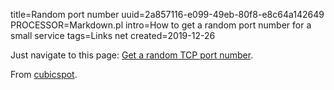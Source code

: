title=Random port number
uuid=2a857116-e099-49eb-80f8-e8c64a142649
PROCESSOR=Markdown.pl
intro=How to get a random port number for a small service
tags=Links net
created=2019-12-26

Just navigate to this page: [Get a random TCP port number][1].

From [cubicspot][2].

[1]: https://www.random.org/integers/?num=1&min=5001&max=49151&col=5&base=10&format=html&rnd=new
[2]: https://cubicspot.blogspot.com/2016/04/need-random-tcp-port-number-for-your.html
